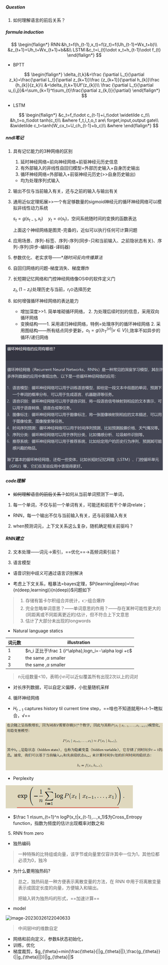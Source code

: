 ##### Question

1. 如何理解语言的前后关系？



##### formula induction

$$
\begin{flalign*}
RNN:&h_t=f(h_{t-1},x_t)=f(z_t)=f(Uh_{t-1}+Wx_t+b)\\
&z_{t+1}=Uh_t+Wx_{t+1}+b&&\\
LSTM:&c_t=i_{t}\odot x_t+h_{t-1}\odot f_{t}
\end{flalign*}
$$

* BPTT

$$
\begin{flalign*}
\delta_{t,k}&=\frac {\partial L_t}{\partial z_k}=\frac{\partial L_t}{\partial z_{k+1}}\frac {z_{k+1}}{\partial h_{k}}\frac {h_{k}}{z_k}\\
&=\delta_{t,k+1}Uf'(z_{k})\\
\frac {\partial L_t}{\partial u_{i,j}}&=\sum_{k=1}^t\sum_{t}\frac{\partial z_{k,l}}{\partial}
\end{flalign*}
$$

* LSTM

$$
\begin{flalign*}
&c_t=f_t\odot c_{t-1}+i_t\odot \widetilde c_t\\
&h_t=o_t\odot tanh(c_t)\\
&where f_t,i_t,o_t are\ forget,input,output gate\\
&\widetilde c_t=tanh(W_cx_t+U_ch_{t-1}+b_c)\\
&where
\end{flalign*}
$$



##### nndl笔记

1. 具有记忆能力的3种网络的区别

   1. 延时神经网络=前向神经网络+前驱神经元历史信息
   2. 有外部输入的非线性自回归模型=外部历史输入+自身历史输出
   3. 循环神经网络=外部输入+前驱神经元历史(>>自身历史输出)

   * 均为处理序列式输入

2. 输出不仅与当前输入有关，还与之前的输入与输出有关

3. 通用近似定理拓展>>一个有足够数量的sigmoid神经元的循环神经网络可以模拟非线性动力系统

   $s_t=g(s_{t-1},x_t)\quad y_t=o(s_t)$，空间系统随时间的变换的函数表达

   上面这个神经网络是图灵-完备的，近似可以执行任何可计算问题

4. 应用场景、序列-标签、序列-序列(同步-只和当前输入、之前隐状态有关)、序列-序列(异步-编码器-译码器)

5. 参数优化、老实求导——**随时间反向传播算法* 

6. 自回归网络的问题-梯度消失、梯度爆炸

7. 长短期记忆网络和门控神经网络像OS中的软件定义门

   $z_t,(1-z_t)$处理历史与当前，$r_t\odot$选择历史

8. 如何增强循环神经网络的表达能力

   * 增加深度>>1. 简单堆砌循环网络，
     2. 为处理后续时刻的信息，采用双向循环网络
   * 变换结构——1. 采用递归神经网络，特例=处理序列的循环神经网络
     2. 采用图结构——所有结点同步更新，$o_t=g(\{h_T^{(v)}|v\in V\})$,效率不如异步的循环/递归网络

![image-20230323073447338](https://raw.githubusercontent.com/cl626/Image/master/Picgo/image-20230323073447338.png)

##### code理解

* ~~如何理解语言的前后关系？~~如何从当前单词预测下一单词，

1. 每一个单词，不仅与前一个单词有关，可能还和前若干个单词relate；

* RNN，每一个输出不仅与当前输入有关，还与前驱输入有关

2. when预测词元，上下文关系这么复杂，随机确定相关前驱吗？

##### RNN建立

2. 文本处理——词元→索引，==优化==→高频词索引前？

3. 语言模型

* 语音识别中歧义可通过语言识别解决

* 考虑上下文关系，粗暴法=bayes定理，$P(learning|deep)=\frac {n(deep,learning)}{n(deep)}$问题如下

> 1. 存储有笛卡尔积组合并统计，👉组合爆炸
> 2. 完全忽略单词意思？——单词意思的作用？——存在某种可能性更大的(同距离或不同距离更近的)估计，但不符合上下文意思
> 3. 估计了大部分未出现的longwords 

* Natural language statics

| 词元数 |                                  illustration                                  |
| --------- | -------------------------------------------------------------------- |
| 1          | $n_i 正比于\frac 1 {i^\alpha},logn_i=-\alpha logi +c$ |
| 2          | the same ,$\alpha$ smaller                                        |
| 3          | the same ,$\alpha$ smaller                                        |

> n元组数量<10，表明小n可以近似覆盖所有出现2次以上的词对

* 对长序列数据，可以自定义偏移，小批量随机采样

4. 循环神经网络

* $H_{t-1}$ captures history til current time step，==啥也不知道就用H~t-1~瞎拟合，√==

![image-20230326111536956](https://raw.githubusercontent.com/cl626/Image/master/Picgo/image-20230326111536956.png)

* Perplexity

![image-20230326110932778](https://raw.githubusercontent.com/cl626/Image/master/Picgo/image-20230326110932778.png)

* $\frac 1 n\sum_{t=1}^n logP(x_t|x_{t-1},...,x_1)$为Cross_Entropy function，指数为频度的估计出现概率对数之和

5. RNN from zero

* 独热编码

> 一种特殊的比特组或向量，该字节或向量里仅容许其中一位为1，其他位都必须为0，独冷

* 为什么要用独热码?

> 总之，独热码是一种方便表示离散变量的方法，在 RNN 中用于将离散变量表示成固定长度的向量，方便输入和输出。
>
> 把输入转为独热吗的形式，==加速计算==

* model

![image-20230326122040633](../../Users/c1826/AppData/Roaming/Typora/typora-user-images/image-20230326122040633.png)

> 中间层Ht的维数自定

* 网络和前向定义，参数&状态初始化，
* 训练，优化
* 梯度裁剪，$g_{\theta}=min(\frac{\theta}{||g_{\theta}||},\frac{g_{\theta}}{||g_{\theta}||})||g_{\theta}||$

